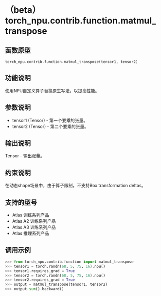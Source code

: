 # （beta）torch_npu.contrib.function.matmul_transpose

## 函数原型

```
torch_npu.contrib.function.matmul_transpose(tensor1, tensor2)
```

## 功能说明

使用NPU自定义算子替换原生写法，以提高性能。

## 参数说明

- tensor1 (Tensor) - 第一个要乘的张量。
- tensor2 (Tensor) - 第二个要乘的张量。

## 输出说明

Tensor - 输出张量。

## 约束说明

在动态shape场景中，由于算子限制，不支持Box transformation deltas。

## 支持的型号

- <term>Atlas 训练系列产品</term>
- <term>Atlas A2 训练系列产品</term>
- <term>Atlas A3 训练系列产品</term>
- <term>Atlas 推理系列产品</term>

## 调用示例

```python
>>> from torch_npu.contrib.function import matmul_transpose
>>> tensor1 = torch.randn(68, 5, 75, 16).npu()
>>> tensor1.requires_grad = True
>>> tensor2 = torch.randn(68, 5, 75, 16).npu()
>>> tensor2.requires_grad = True
>>> output = matmul_transpose(tensor1, tensor2)
>>> output.sum().backward()
```

